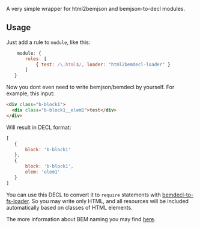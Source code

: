 A very simple wrapper for html2bemjson and bemjson-to-decl modules.

## Usage
Just add a rule to `module`, like this:

 ```javascript
     module: {
        rules: [
            { test: /\.html$/, loader: "html2bemdecl-loader" }
        ]
    }
   ```
Now you dont even need to write bemjson/bemdecl by yourself. For example, this input:

```html
<div class="b-block1">
  <div class="b-block1__elem1">test</div>
</div>
 ```
 
 Will result in DECL format:
 ```javascript
 [
    {
        block: 'b-block1'
    },
    {
        block: 'b-block1',
        elem: 'elem1'
    }
]
```

You can use this DECL to convert it to `require` statements with [bemdecl-to-fs-loader](https://www.npmjs.com/package/bemdecl-to-fs-loader). So you may write only HTML, and all resources will be included automatically based on classes of HTML elements. 

The more information about BEM naming you may find [here](https://bem.info/methodology/naming-convention/).
